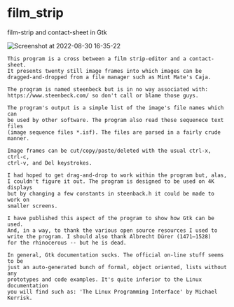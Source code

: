 # film_strip
film-strip and contact-sheet in Gtk

![Screenshot at 2022-08-30 16-35-22](https://user-images.githubusercontent.com/10423377/187561887-13458f1c-ee2c-4194-9e98-9cd60981511b.png)

	This program is a cross between a film strip-editor and a contact-sheet.
	It presents twenty still image frames into which images can be
	dragged-and-dropped from a file manager such as Mint Mate's Caja.

	The program is named steenbeck but is in no way associated with:
	https://www.steenbeck.com/ so don't call or blame those guys.

	The program's output is a simple list of the image's file names which can
	be used by other software. The program also read these sequenece text files
	(image sequence files *.isf). The files are parsed in a fairly crude manner.

	Image frames can be cut/copy/paste/deleted with the usual ctrl-x, ctrl-c,
	ctrl-v, and Del keystrokes.

	I had hoped to get drag-and-drop to work within the program but, alas,
	I couldn't figure it out. The program is designed to be used on 4K displays
	but by changing a few constants in steenback.h it could be made to work on
	smaller screens.
	
	I have published this aspect of the program to show how Gtk can be used.
	And, in a way, to thank the various open source resources I used to
	write the program. I should also thank Albrecht Dürer (1471–1528)
	for the rhinocerous -- but he is dead.

	In general, Gtk documentation sucks. The official on-line stuff seems to be
	just an auto-generated bunch of formal, object oriented, lists without any
	prototypes and code examples. It's quite inferior to the Linux documentation
	you will find such as: 'The Linux Programming Interface' by Michael Kerrisk.
